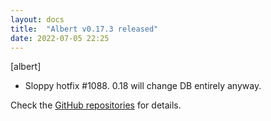 ```yaml
---
layout: docs
title:  "Albert v0.17.3 released"
date: 2022-07-05 22:25
---
```


[albert]
* Sloppy hotfix #1088. 0.18 will change DB entirely anyway.

Check the [GitHub repositories](https://github.com/albertlauncher/albert/commits/v0.17.3) for details.
